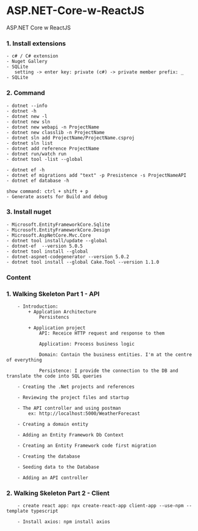 # ASP.NET-Core-w-ReactJS

ASP.NET Core w ReactJS

### 1. Install extensions

    - c# / C# extension
    - Nuget Gallery
    - SQLite
       setting -> enter key: private (c#) -> private member prefix: _
    - SQLite

### 2. Command

    - dotnet --info
    - dotnet -h
    - dotnet new -l
    - dotnet new sln
    - dotnet new webapi -n ProjectName
    - dotnet new classlib -n ProjectName
    - dotnet sln add ProjectName/ProjectName.csproj
    - dotnet sln list
    - dotnet add reference ProjectName
    - dotnet run/watch run
    - dotnet tool -list --global
    
    - dotnet ef -h
    - dotnet ef migrations add "text" -p Presistence -s ProjectNameAPI
    - dotnet ef database -h

    show command: ctrl + shift + p
    - Generate assets for Build and debug

### 3. Install nuget

    - Microsoft.EntityFrameworkCore.Sqlite
    - Microsoft.EntityFrameworkCore.Design
    - Microsoft.AspNetCore.Mvc.Core
    - dotnet tool install/update --global 
    - dotnet-ef  --version 5.0.5
    - dotnet tool install --global 
    - dotnet-aspnet-codegenerator --version 5.0.2
    - dotnet tool install --global Cake.Tool --version 1.1.0
    
### Content

### 1. Walking Skeleton Part 1 - API

        - Introduction:
            + Applcation Architecture
                Persistencs

            + Application project
                API: Receice HTTP request and response to them

                Application: Process business logic

                Domain: Contain the business entities. I'm at the centre of everything

                Persistence: I provide the connection to the DB and translate the code into SQL queries

        - Creating the .Net projects and references

        - Reviewing the project files and startup

        - The API controller and using postman
            ex: http://localhost:5000/WeatherForecast

        - Creating a domain entity

        - Adding an Entity Framework Db Context

        - Creating an Entity Framework code first migration

        - Creating the database

        - Seeding data to the Database

        - Adding an API controller

### 2. Walking Skeleton Part 2 - Client
        - create react app: npx create-react-app client-app --use-npm --template typescript

        - Install axios: npm install axios